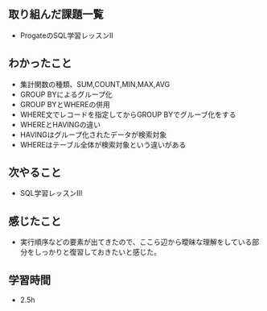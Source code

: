 ## 取り組んだ課題一覧
-  ProgateのSQL学習レッスンII
## わかったこと
- 集計関数の種類、SUM,COUNT,MIN,MAX,AVG
- GROUP BYによるグループ化
- GROUP BYとWHEREの併用
- WHERE文でレコードを指定してからGROUP BYでグルーブ化をする
- WHEREとHAVINGの違い
- HAVINGはグループ化されたデータが検索対象
- WHEREはテーブル全体が検索対象という違いがある
## 次やること
- SQL学習レッスンⅢ
## 感じたこと
- 実行順序などの要素が出てきたので、ここら辺から曖昧な理解をしている部分をしっかりと復習しておきたいと感じた。
## 学習時間
- 2.5h

